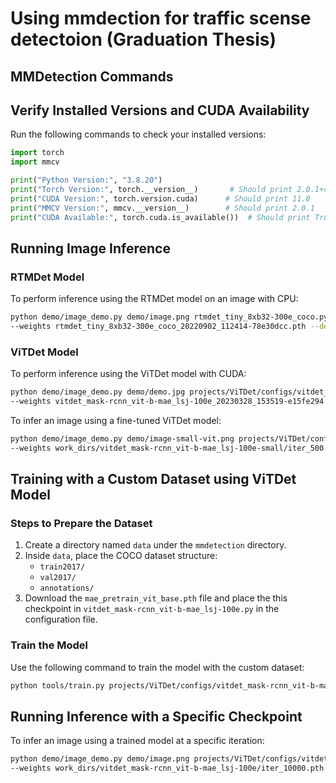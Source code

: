 # Using mmdection for traffic scense detectoion (Graduation Thesis)

## MMDetection Commands

## Verify Installed Versions and CUDA Availability

Run the following commands to check your installed versions:

```python
import torch
import mmcv

print("Python Version:", "3.8.20")
print("Torch Version:", torch.__version__)       # Should print 2.0.1+cu118
print("CUDA Version:", torch.version.cuda)      # Should print 11.8
print("MMCV Version:", mmcv.__version__)        # Should print 2.0.1
print("CUDA Available:", torch.cuda.is_available())  # Should print True
```

## Running Image Inference

### RTMDet Model
To perform inference using the RTMDet model on an image with CPU:

```sh
python demo/image_demo.py demo/image.png rtmdet_tiny_8xb32-300e_coco.py \
--weights rtmdet_tiny_8xb32-300e_coco_20220902_112414-78e30dcc.pth --device cpu
```

### ViTDet Model
To perform inference using the ViTDet model with CUDA:

```sh
python demo/image_demo.py demo/demo.jpg projects/ViTDet/configs/vitdet_mask-rcnn_vit-b-mae_lsj-100e.py \
--weights vitdet_mask-rcnn_vit-b-mae_lsj-100e_20230328_153519-e15fe294.pth --device cuda
```

To infer an image using a fine-tuned ViTDet model:

```sh
python demo/image_demo.py demo/image-small-vit.png projects/ViTDet/configs/vitdet_mask-rcnn_vit-b-mae_lsj-100e.py \
--weights work_dirs/vitdet_mask-rcnn_vit-b-mae_lsj-100e-small/iter_500.pth --device cuda
```

## Training with a Custom Dataset using ViTDet Model

### Steps to Prepare the Dataset
1. Create a directory named `data` under the `mmdetection` directory.
2. Inside `data`, place the COCO dataset structure:
   - `train2017/`
   - `val2017/`
   - `annotations/`
3. Download the `mae_pretrain_vit_base.pth` file and place the this checkpoint in `vitdet_mask-rcnn_vit-b-mae_lsj-100e.py` in the configuration file.

### Train the Model
Use the following command to train the model with the custom dataset:

```sh
python tools/train.py projects/ViTDet/configs/vitdet_mask-rcnn_vit-b-mae_lsj-100e.py
```

## Running Inference with a Specific Checkpoint

To infer an image using a trained model at a specific iteration:

```sh
python demo/image_demo.py demo/image.png projects/ViTDet/configs/vitdet_mask-rcnn_vit-b-mae_lsj-100e.py \
--weights work_dirs/vitdet_mask-rcnn_vit-b-mae_lsj-100e/iter_10000.pth --device cuda
```



